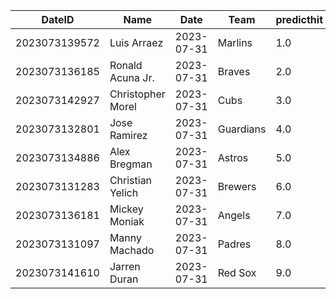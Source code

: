 DateID         |  Name               |  Date        |  Team       |  predicthit  |  predicthitproba     |  hitbool  |  Last7DaysAVG  |  Last15DaysAVG  |  Last30DaysAVG
---------------|---------------------|--------------|-------------|--------------|----------------------|-----------|----------------|-----------------|---------------
2023073139572  |  Luis Arraez        |  2023-07-31  |  Marlins    |  1.0         |  0.6376970824363307  |  False    |  0.35          |  0.32           |  0.337
2023073136185  |  Ronald Acuna Jr.   |  2023-07-31  |  Braves     |  2.0         |  0.6206548741968975  |  False    |  0.412         |  0.356          |  0.337
2023073142927  |  Christopher Morel  |  2023-07-31  |  Cubs       |  3.0         |  0.6123588736980323  |  False    |  0.444         |  0.3            |  0.293
2023073132801  |  Jose Ramirez       |  2023-07-31  |  Guardians  |  4.0         |  0.6121937910914161  |  False    |  0.31          |  0.322          |  0.284
2023073134886  |  Alex Bregman       |  2023-07-31  |  Astros     |  5.0         |  0.6112572485585149  |  False    |  0.318         |  0.367          |  0.269
2023073131283  |  Christian Yelich   |  2023-07-31  |  Brewers    |  6.0         |  0.608901713209779   |  False    |  0.292         |  0.34           |  0.319
2023073136181  |  Mickey Moniak      |  2023-07-31  |  Angels     |  7.0         |  0.608164641853653   |  False    |  0.259         |  0.304          |  0.326
2023073131097  |  Manny Machado      |  2023-07-31  |  Padres     |  8.0         |  0.605299319250641   |  False    |  0.333         |  0.271          |  0.308
2023073141610  |  Jarren Duran       |  2023-07-31  |  Red Sox    |  9.0         |  0.6035748521189083  |  False    |  0.294         |  0.289          |  0.391
